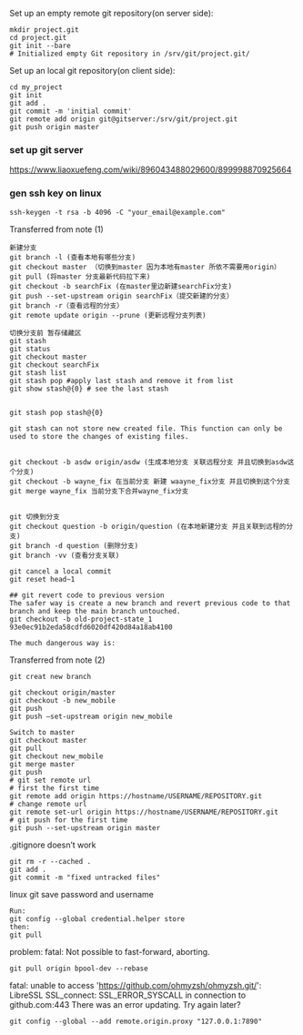 Set up an empty remote git repository(on server side):
```shell script
mkdir project.git
cd project.git
git init --bare
# Initialized empty Git repository in /srv/git/project.git/
```
Set up an local git repository(on client side):
```shell script
cd my_project
git init
git add .
git commit -m 'initial commit'
git remote add origin git@gitserver:/srv/git/project.git
git push origin master
```

### set up git server
https://www.liaoxuefeng.com/wiki/896043488029600/899998870925664

### gen ssh key on linux
```shell script
ssh-keygen -t rsa -b 4096 -C "your_email@example.com"
```

Transferred from note (1)
```shell script
新建分支
git branch -l (查看本地有哪些分支)
git checkout master （切换到master 因为本地有master 所依不需要用origin）
git pull (将master 分支最新代码拉下来)
git checkout -b searchFix (在master里边新建searchFix分支)
git push --set-upstream origin searchFix（提交新建的分支）
git branch -r（查看远程的分支）
git remote update origin --prune (更新远程分支列表)

切换分支前 暂存储藏区
git stash
git status
git checkout master
git checkout searchFix
git stash list
git stash pop #apply last stash and remove it from list
git show stash@{0} # see the last stash


git stash pop stash@{0}

git stash can not store new created file. This function can only be used to store the changes of existing files.


git checkout -b asdw origin/asdw (生成本地分支 关联远程分支 并且切换到asdw这个分支)
git checkout -b wayne_fix 在当前分支 新建 waayne_fix分支 并且切换到这个分支
git merge wayne_fix 当前分支下合并wayne_fix分支


git 切换到分支
git checkout question -b origin/question (在本地新建分支 并且关联到远程的分支)
git branch -d question (删除分支)
git branch -vv (查看分支关联)

git cancel a local commit
git reset head~1

## git revert code to previous version
The safer way is create a new branch and revert previous code to that branch and keep the main branch untouched.
git checkout -b old-project-state_1 93e0ec91b2eda58cdfd6020df420d84a18ab4100

The much dangerous way is:

```

Transferred from note (2)
```shell script
git creat new branch

git checkout origin/master
git checkout -b new_mobile
git push
git push —set-upstream origin new_mobile

Switch to master
git checkout master 
git pull
git checkout new_mobile
git merge master
git push
# git set remote url
# first the first time
git remote add origin https://hostname/USERNAME/REPOSITORY.git
# change remote url
git remote set-url origin https://hostname/USERNAME/REPOSITORY.git
# git push for the first time
git push --set-upstream origin master
```

.gitignore doesn’t work
```shell script
git rm -r --cached .
git add .
git commit -m "fixed untracked files"
```

linux git save password and username 
```shell
Run:
git config --global credential.helper store
then:
git pull
```
problem: fatal: Not possible to fast-forward, aborting.
```shell
git pull origin bpool-dev --rebase
```

fatal: unable to access 'https://github.com/ohmyzsh/ohmyzsh.git/': LibreSSL SSL_connect: SSL_ERROR_SYSCALL in connection to github.com:443
There was an error updating. Try again later?
```shell
git config --global --add remote.origin.proxy "127.0.0.1:7890"
```